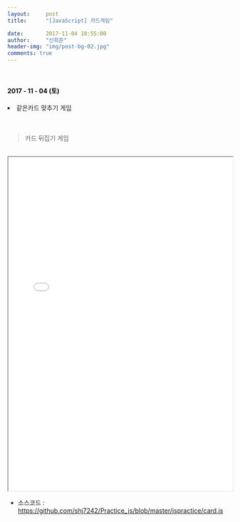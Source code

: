 ```yaml
---
layout:     post
title:      "[JavaScript] 카드게임"

date:       2017-11-04 18:55:00
author:     "신희준"
header-img: "img/post-bg-02.jpg"
comments: true
---
```


<head>
 <meta property="og:type" content="website">
 <meta property="og:title" content="자바스크립트 카드게임 구현">
 <meta property="og:description" content="자바스크립트 카드게임 구현">
 <meta property="og:url" content="http://shj7242.github.io/2017/11/04/JavaScript13/">

 <meta name="twitter:card" content="summary">
  <meta name="twitter:title" content="자바스크립트 카드게임 구현">
  <meta name="twitter:description" content="자바스크립트 카드게임 구현">
  <meta name="FACEBOOK:domain" content="http://shj7242.github.io/2017/11/04/JavaScript13/">
  <meta name="facebook:card" content="summary">
   <meta name="facebook:title" content="자바스크립트 카드게임 구현">
   <meta name="facebook:description" content="자바스크립트 카드게임 구현">
   <meta name="facebook:domain" content="http://shj7242.github.io/2017/11/04/JavaScript13/">


 </head>

<br>
<H4 style ="font-weight:bold; color:black;"> </H4>

<H4 style ="font-weight:bold; color : black">2017 - 11 - 04 (토)</H4>
<li>같은카드 맞추기 게임</li>

<br>
<br>

>카드 뒤집기 게임

<br>


<iframe src="/htmlpractice/card.html" style ="width : 100%; height : 750px;">
</iframe>
<br>

* 소스코드 : <a href='https://github.com/shj7242/Practice_js/blob/master/jspractice/card.js'>https://github.com/shj7242/Practice_js/blob/master/jspractice/card.js</a>
